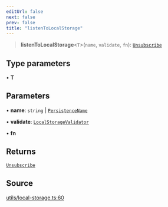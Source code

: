 ```yaml
---
editUrl: false
next: false
prev: false
title: "listenToLocalStorage"
---
```


> **listenToLocalStorage**\<`T`\>(`name`, `validate`, `fn`): [`Unsubscribe`](../type-aliases/Unsubscribe.md)

## Type parameters

• **T**

## Parameters

• **name**: `string` \| [`PersistenceName`](../type-aliases/PersistenceName.md)

• **validate**: [`LocalStorageValidator`](../type-aliases/LocalStorageValidator.md)

• **fn**

## Returns

[`Unsubscribe`](../type-aliases/Unsubscribe.md)

## Source

[utils/local-storage.ts:60](https://github.com/nodenogg-in/alpha-p2p/blob/1896b55/packages/statekit/src/utils/local-storage.ts#L60)
